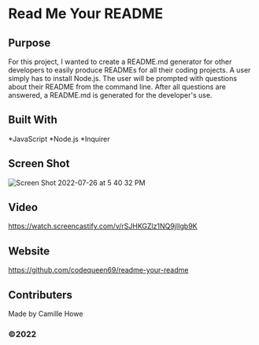 # Read Me Your README

## Purpose
For this project, I wanted to create a README.md generator for other developers to easily produce READMEs for all their coding projects. A user simply has to install Node.js. The user will be prompted with questions about their README from the command line. After all questions are answered, a README.md is generated for the developer's use.

## Built With
*JavaScript
*Node.js
*Inquirer

## Screen Shot
![Screen Shot 2022-07-26 at 5 40 32 PM](https://user-images.githubusercontent.com/104512547/181124521-d459e076-b9d9-4b0a-8d1e-0b9135cf867a.png)

## Video
https://watch.screencastify.com/v/rSJHKGZlz1NQ9jIIgb9K

## Website
https://github.com/codequeen69/readme-your-readme

## Contributers
Made by Camille Howe

### ©️2022